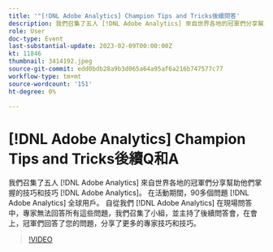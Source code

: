 ```yaml
---
title: '"[!DNL Adobe Analytics] Champion Tips and Tricks後續問答'
description: 我們召集了五人 [!DNL Adobe Analytics] 來自世界各地的冠軍們分享幫助他們掌握的技巧和技巧 [!DNL Adobe Analytics]. During the event, over 90 questions were asked by [!DNL Adobe Analytics] 全球用戶。 自從我們 [!DNL Adobe Analytics] 在現場問答中，專家無法回答所有這些問題，我們召集了小組，並主持了後續問答會，在會上，冠軍們回答了您的問題，分享了更多的專家技巧和技巧。
role: User
doc-type: Event
last-substantial-update: 2023-02-09T00:00:00Z
kt: 11846
thumbnail: 3414192.jpeg
source-git-commit: edd0bdb28a9b3d065a64a95af6a216b747577c77
workflow-type: tm+mt
source-wordcount: '151'
ht-degree: 0%

---
```


# [!DNL Adobe Analytics] Champion Tips and Tricks後續Q和A

我們召集了五人 [!DNL Adobe Analytics] 來自世界各地的冠軍們分享幫助他們掌握的技巧和技巧 [!DNL Adobe Analytics]。 在活動期間，90多個問題 [!DNL Adobe Analytics] 全球用戶。 自從我們 [!DNL Adobe Analytics] 在現場問答中，專家無法回答所有這些問題，我們召集了小組，並主持了後續問答會，在會上，冠軍們回答了您的問題，分享了更多的專家技巧和技巧。

>[!VIDEO](https://video.tv.adobe.com/v/3414192/?quality=12&learn=on)
